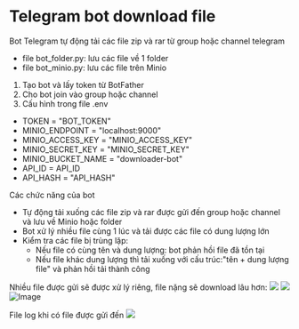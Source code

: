 # Telegram bot download file
Bot Telegram tự động tải các file zip và rar từ group hoặc channel telegram

- file bot_folder.py: lưu các file về 1 folder
- file bot_minio.py: lưu các file trên Minio

1. Tạo bot và lấy token từ BotFather
2. Cho bot join vào group hoặc channel
3. Cấu hình trong file .env
- TOKEN = "BOT_TOKEN" 
- MINIO_ENDPOINT = "localhost:9000"
- MINIO_ACCESS_KEY = "MINIO_ACCESS_KEY"
- MINIO_SECRET_KEY = "MINIO_SECRET_KEY"
- MINIO_BUCKET_NAME = "downloader-bot"
- API_ID = API_ID 
- API_HASH = "API_HASH"

Các chức năng của bot
- Tự động tải xuống các file zip và rar được gửi đến group hoặc channel và lưu về Minio hoặc folder
- Bot xử lý nhiều file cùng 1 lúc và tải được các file có dung lượng lớn
- Kiểm tra các file bị trùng lặp: 
  - Nếu file có cùng tên và dung lượng: bot phản hồi file đã tồn tại
  - Nếu file khác dung lượng thì tải xuống với cấu trúc:"tên + dung lượng file" và phản hồi tải thành công

Nhiều file được gửi sẽ được xử lý riêng, file nặng sẽ download lâu hơn:
<img src="https://github.com/maiiquynhh/telegram-bot/issues/1#issue-1847615024">
<img src="https://github.com/maiiquynhh/telegram-bot/issues/2#issue-1847620362"> 
![Image](https://github.com/maiiquynhh/telegram-bot/issues/1#issue-1847615024)

File log khi có file được gửi đến
<img src="https://github.com/maiiquynhh/telegram-bot/issues/3#issue-1847620765">






